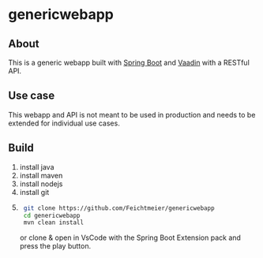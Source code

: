 # genericwebapp

## About

This is a generic webapp built with [Spring Boot](https://github.com/spring-projects/spring-boot) and [Vaadin](https://github.com/vaadin/) with a RESTful API.

## Use case

This webapp and API is not meant to be used in production and needs to be extended for individual use cases.

## Build

1. install java
2. install maven
3. install nodejs
4. install git
5. ```bash
    git clone https://github.com/Feichtmeier/genericwebapp
    cd genericwebapp
    mvn clean install
    ```
    or 
    clone & open in VsCode with the Spring Boot Extension pack and press the play button.